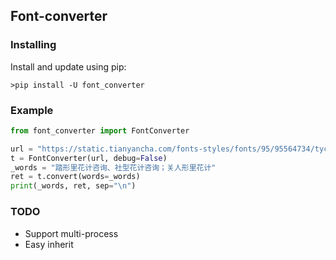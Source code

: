 ## Font-converter

### Installing
Install and update using pip:
```shell
>pip install -U font_converter
```

### Example
```python
from font_converter import FontConverter

url = "https://static.tianyancha.com/fonts-styles/fonts/95/95564734/tyc-num.woff"
t = FontConverter(url, debug=False)
_words = "踏形里花计咨询、社型花计咨询；关人形里花计"
ret = t.convert(words=_words)
print(_words, ret, sep="\n")
```

### TODO

- Support multi-process
- Easy inherit